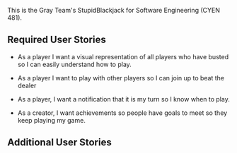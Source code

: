 This is the Gray Team's StupidBlackjack for Software Engineering (CYEN 481).

## Required User Stories

* As a player I want a visual representation of all players who have busted so I can easily understand how to play.

* As a player I want to play with other players so I can join up to beat the dealer

* As a player, I want a notification that it is my turn so I know when to play.

* As a creator, I want achievements so people have goals to meet so they keep playing my game.

## Additional User Stories

